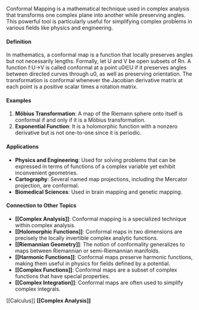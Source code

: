 Conformal Mapping is a mathematical technique used in complex analysis that transforms one complex plane into another while preserving angles. This powerful tool is particularly useful for simplifying complex problems in various fields like physics and engineering.

#### Definition

In mathematics, a conformal map is a function that locally preserves angles but not necessarily lengths. Formally, let U and V be open subsets of Rn. A function f:U→V is called conformal at a point u0​∈U if it preserves angles between directed curves through u0​, as well as preserving orientation. The transformation is conformal whenever the Jacobian derivative matrix at each point is a positive scalar times a rotation matrix.

#### Examples

1. **Möbius Transformation**: A map of the Riemann sphere onto itself is conformal if and only if it is a Möbius transformation.
2. **Exponential Function**: It is a holomorphic function with a nonzero derivative but is not one-to-one since it is periodic.

#### Applications

- **Physics and Engineering**: Used for solving problems that can be expressed in terms of functions of a complex variable yet exhibit inconvenient geometries.
- **Cartography**: Several named map projections, including the Mercator projection, are conformal.
- **Biomedical Sciences**: Used in brain mapping and genetic mapping.

#### Connection to Other Topics

- **[[Complex Analysis]]**: Conformal mapping is a specialized technique within complex analysis.
- **[[Holomorphic Functions]]**: Conformal maps in two dimensions are precisely the locally invertible complex analytic functions.
- **[[Riemannian Geometry]]**: The notion of conformality generalizes to maps between Riemannian or semi-Riemannian manifolds.
- **[[Harmonic Functions]]**: Conformal maps preserve harmonic functions, making them useful in physics for fields defined by a potential.
- **[[Complex Functions]]**: Conformal maps are a subset of complex functions that have special properties.
- **[[Complex Integration]]**: Conformal maps are often used to simplify complex integrals.

[[Calculus]]
**[[Complex Analysis]]**